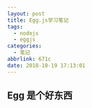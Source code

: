 ```yaml
---
layout: post
title: Egg.js学习笔记
tags:
  - nodejs
  - eggjs
categories:
  - 笔记
abbrlink: 671c
date: 2018-10-19 17:13:01
---
```


## Egg 是个好东西